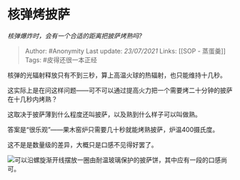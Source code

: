 # 核弹烤披萨
*核弹爆炸时，会有一个合适的距离把披萨烤熟吗?*

> Author: #Anonymity
Last update: *23/07/2021* 
Links: [[SOP - 蒸蛋羹]]
Tags: #皮得还很一本正经  

 
核弹的光辐射释放只有不到三秒，算上高温火球的热辐射，也只能维持十几秒。

这实际上是在问这样问题——可不可以通过提高火力把一个需要烤二十分钟的披萨在十几秒内烤熟？

这取决于披萨薄到什么程度还叫披萨，以及熟到什么样子可以叫做熟。

答案是“很乐观”——果木窑炉只需要几十秒就能烤熟披萨，炉温400摄氏度。

这不是是数量级的差异，大概只是口感不见得好罢了。

![](https://pic1.zhimg.com/50/v2-9c88895b3bb416ccc6fc79d9e31e122c_hd.jpg?source=1940ef5c)可以沿螺旋渐开线摆放一圈由耐温玻璃保护的披萨饼，其中应有一段的口感尚可。



